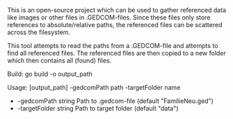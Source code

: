 This is an open-source project which can be used to gather referenced data like
images or other files in .GEDCOM-files. Since these files only store references to 
absolute/relative paths, the referenced files can be scattered across the filesystem.

This tool attempts to read the paths from a .GEDCOM-file and attempts to find all referenced files.
The referenced files are then copied to a new folder which then contains all (found) files.

Build: go build -o output_path

Usage: [output_path] -gedcomPath path -targetFolder name

- -gedcomPath string
        Path to .gedcom-file (default "FamilieNeu.ged")
- -targetFolder string
        Path to target folder (default "data")

